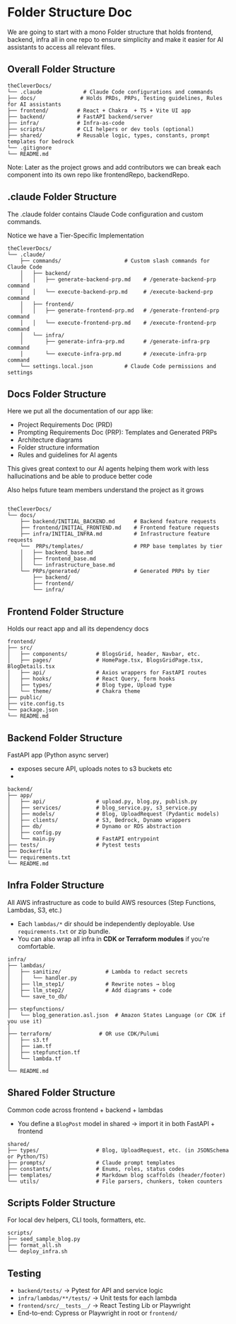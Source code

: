 # Folder Structure Doc

We are going to start with a mono Folder structure that holds frontend, backend, infra all in one repo to ensure simplicity and make it easier for AI assistants to access all relevant files.

## Overall Folder Structure

```
theCleverDocs/
└── .claude             # Claude Code configurations and commands
├── docs/              # Holds PRDs, PRPs, Testing guidelines, Rules for AI assistants
├── frontend/         # React + Chakra  + TS + Vite UI app
├── backend/          # FastAPI backend/server
├── infra/            # Infra-as-code
├── scripts/          # CLI helpers or dev tools (optional)
├── shared/           # Reusable logic, types, constants, prompt templates for bedrock
└── .gitignore
└── README.md

```

Note: Later as the project grows and add contributors we can break each component into its own repo like frontendRepo, backendRepo.

## .claude Folder Structure

The .claude folder contains Claude Code configuration and custom commands.

Notice we have a Tier-Specific Implementation

```
theCleverDocs/
└── .claude/
    ├── commands/                    # Custom slash commands for Claude Code
    │   ├── backend/
    │   │   ├── generate-backend-prp.md    # /generate-backend-prp command
    │   │   └── execute-backend-prp.md     # /execute-backend-prp command
    │   ├── frontend/
    │   │   ├── generate-frontend-prp.md   # /generate-frontend-prp command
    │   │   └── execute-frontend-prp.md    # /execute-frontend-prp command
    │   └── infra/
    │       ├── generate-infra-prp.md      # /generate-infra-prp command
    │       └── execute-infra-prp.md       # /execute-infra-prp command
    └── settings.local.json          # Claude Code permissions and settings
```

## Docs Folder Structure

Here we put all the documentation of our app like:

- Project Requirements Doc (PRD)
- Prompting Requirements Doc (PRP): Templates and Generated PRPs
- Architecture diagrams
- Folder structure information
- Rules and guidelines for AI agents

This gives great context to our AI agents helping them work with less hallucinations and be able to produce better code

Also helps future team members understand the project as it grows

```

theCleverDocs/
└── docs/
    ├── backend/INITIAL_BACKEND.md      # Backend feature requests
    ├── frontend/INITIAL_FRONTEND.md    # Frontend feature requests
    ├── infra/INITIAL_INFRA.md          # Infrastructure feature requests
    └──  PRPs/templates/                # PRP base templates by tier
    │   ├── backend_base.md
    │   ├── frontend_base.md
    │   └── infrastructure_base.md
    └── PRPs/generated/                 # Generated PRPs by tier
        ├── backend/
        ├── frontend/
        └── infra/
```

## Frontend Folder Structure

Holds our react app and all its dependency docs

```
frontend/
├── src/
│   ├── components/         # BlogsGrid, header, Navbar, etc.
│   ├── pages/              # HomePage.tsx, BlogsGridPage.tsx, BlogDetails.tsx
│   ├── api/                # Axios wrappers for FastAPI routes
│   ├── hooks/              # React Query, form hooks
│   ├── types/              # Blog type, Upload type
│   └── theme/              # Chakra theme
├── public/
├── vite.config.ts
└── package.json
└── README.md
```

## Backend Folder Structure

FastAPI app (Python async server)

- exposes secure API, uploads notes to s3 buckets etc
-

```
backend/
├── app/
│   ├── api/                # upload.py, blog.py, publish.py
│   ├── services/           # blog_service.py, s3_service.py
│   ├── models/             # Blog, UploadRequest (Pydantic models)
│   ├── clients/            # S3, Bedrock, Dynamo wrappers
│   ├── db/                 # Dynamo or RDS abstraction
│   ├── config.py
│   └── main.py             # FastAPI entrypoint
├── tests/                  # Pytest tests
├── Dockerfile
└── requirements.txt
└── README.md
```

## Infra Folder Structure

All AWS infrastructure as code to build AWS resources (Step Functions, Lambdas, S3, etc.)

- Each `lambdas/*` dir should be independently deployable. Use `requirements.txt` or zip bundle.
- You can also wrap all infra in **CDK or Terraform modules** if you're comfortable.

```
infra/
├── lambdas/
│   ├── sanitize/              # Lambda to redact secrets
│   │   └── handler.py
│   ├── llm_step1/             # Rewrite notes → blog
│   ├── llm_step2/             # Add diagrams + code
│   └── save_to_db/
│
├── stepfunctions/
│   └── blog_generation.asl.json  # Amazon States Language (or CDK if you use it)
│
├── terraform/               # OR use CDK/Pulumi
│   ├── s3.tf
│   ├── iam.tf
│   ├── stepfunction.tf
│   └── lambda.tf
│
└── README.md
```

## Shared Folder Structure

Common code across frontend + backend + lambdas

- You define a `BlogPost` model in shared → import it in both FastAPI + frontend

```
shared/
├── types/                  # Blog, UploadRequest, etc. (in JSONSchema or Python/TS)
├── prompts/                # Claude prompt templates
├── constants/              # Enums, roles, status codes
├── templates/              # Markdown blog scaffolds (header/footer)
└── utils/                  # File parsers, chunkers, token counters
```

## Scripts Folder Structure

For local dev helpers, CLI tools, formatters, etc.

```
scripts/
├── seed_sample_blog.py
├── format_all.sh
└── deploy_infra.sh
```

## Testing

- `backend/tests/` → Pytest for API and service logic
- `infra/lambdas/**/tests/` → Unit tests for each lambda
- `frontend/src/__tests__/` → React Testing Lib or Playwright
- End-to-end: Cypress or Playwright in root or `frontend/`
